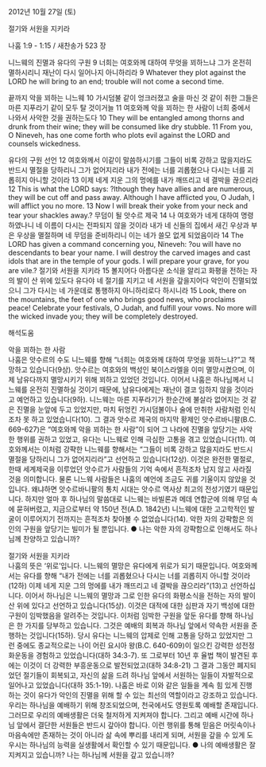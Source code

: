 2012년 10월 27일 (토)

절기와 서원을 지키라



나훔 1:9 - 1:15 / 새찬송가 523 장


니느웨의 진멸과 유다의 구원
9 너희는 여호와께 대하여 무엇을 꾀하느냐 그가 온전히 멸하시리니 재난이 다시 일어나지 아니하리라
9 Whatever they plot against the LORD he will bring to an end; trouble will not come a second time.

끝까지 악을 꾀하는 니느웨 
10 가시덤불 같이 엉크러졌고 술을 마신 것 같이 취한 그들은 마른 지푸라기 같이 모두 탈 것이거늘 11 여호와께 악을 꾀하는 한 사람이 너희 중에서 나와서 사악한 것을 권하는도다
10 They will be entangled among thorns and drunk from their wine; they will be consumed like dry stubble. 11 From you, O Nineveh, has one come forth who plots evil against the LORD and counsels wickedness.

유다의 구원 선언
12 여호와께서 이같이 말씀하시기를 그들이 비록 강하고 많을지라도 반드시 멸절을 당하리니 그가 없어지리라 내가 전에는 너를 괴롭혔으나 다시는 너를 괴롭히지 아니할 것이라 13 이제 네게 지운 그의 멍에를 내가 깨뜨리고 네 결박을 끊으리라
12 This is what the LORD says: ?lthough they have allies and are numerous, they will be cut off and pass away. Although I have afflicted you, O Judah, I will afflict you no more. 13 Now I will break their yoke from your neck and tear your shackles away.?
무덤이 될 앗수르 제국
14 나 여호와가 네게 대하여 명령하였나니 네 이름이 다시는 전파되지 않을 것이라 내가 네 신들의 집에서 새긴 우상과 부은 우상을 멸절하며 네 무덤을 준비하리니 이는 네가 쓸모 없게 되었음이라
14 The LORD has given a command concerning you, Nineveh: ?ou will have no descendants to bear your name. I will destroy the carved images and cast idols that are in the temple of your gods. I will prepare your grave, for you are vile.?
절기와 서원을 지키라 
15 볼지어다 아름다운 소식을 알리고 화평을 전하는 자의 발이 산 위에 있도다 유다야 네 절기를 지키고 네 서원을 갚을지어다 악인이 진멸되었으니 그가 다시는 네 가운데로 통행하지 아니하리로다 하시니라
15 Look, there on the mountains, the feet of one who brings good news, who proclaims peace! Celebrate your festivals, O Judah, and fulfill your vows. No more will the wicked invade you; they will be completely destroyed.

해석도움





악을 꾀하는 한 사람  
나훔은 앗수르의 수도 니느웨를 향해 “너희는 여호와께 대하여 무엇을 꾀하느냐?”고  책망하고 있습니다(9상). 앗수르는 여호와의 백성인 북이스라엘을 이미 멸망시켰으며, 이제 남유다까지 멸망시키기 위해 꾀하고 있었던 것입니다. 이어서 나훔은 하나님께서 니느웨를 온전히 진멸하실 것이기 때문에, 남유다에게는 재난이 결코 임하지 않을 것이라고 예언하고 있습니다(9하). 니느웨는 마른 지푸라기가 한순간에 불살라 없어지는 것 같은 진멸을 눈앞에 두고 있었지만, 마치 뒤엉킨 가시덤불이나 술에 만취한 사람처럼 인식조차 못 하고 있었습니다(10). 그 결과 앗수르 제국의 마지막 황제인 앗수르바니팔(B.C. 669-627)은 “여호와께 악을 꾀하는 한 사람”이 되어 그 나라에 진멸을 앞당기는 사악한 행위를 권하고 있었고, 유다는 니느웨로 인해 극심한 고통을 겪고 있었습니다(11). 여호와께서는 이처럼 강퍅한 니느웨를 향해서는 “그들이 비록 강하고 많을지라도 반드시 멸절을 당하리니 그가 없어지리라”고 선언하고 있습니다(12상). 이것은 완전한 멸절로, 한때 세계제국을 이루었던 앗수르가 사람들의 기억 속에서 흔적조차 남지 않고 사라질 것을 의미합니다. 물론 니느웨 사람들은 나훔의 예언에 조금도 귀를 기울이지 않았을 것입니다. 왜냐하면 앗수르바니팔의 통치 시대는 앗수르 역사상 최고의 전성기였기 때문입니다. 하지만 얼마 후 하나님의 말씀대로 니느웨는 바빌론과 메데 연합군에 의해 무덤 속에 묻혀버렸고, 지금으로부터 약 150년 전(A.D. 1842년) 니느웨에 대한 고고학적인 발굴이 이루어지기 전까지는 흔적조차 찾아볼 수 없었습니다(14). 악한 자의 강퍅함은 의인의 구원을 앞당기는 빌미가 될 뿐입니다. 
● 나는 악한 자의 강퍅함으로 인해서도 하나님께 찬양하고 있습니까?  

절기와 서원을 지키라  
나훔의 뜻은 ‘위로’입니다. 니느웨의 멸망은 유다에게 위로가 되기 때문입니다. 여호와께서는 유다를 향해 “내가 전에는 너를 괴롭혔으나 다시는 너를 괴롭히지 아니할 것이라(12하) 이제 네게 지운 그의 멍에를 내가 깨뜨리고 네 결박을 끊으리라”(13)고 선언하십니다. 이어서 하나님은 니느웨의 멸망과 그로 인한 유다의 화평소식을 전하는 자의 발이 산 위에 있다고 선언하고 있습니다(15상). 이것은 대적에 대한 심판과 자기 백성에 대한 구원이 임박했음을 알려주는 것입니다. 이처럼 임박한 구원을 앞둔 유다를 향해 하나님은 한 가지를 당부하고 있습니다. 그것은 예배의 회복과 하나님 앞에서 약속한 서원을 준행하는 것입니다(15하). 당시 유다는 니느웨의 압제로 인해 고통을 당하고 있었지만 그런 중에도 종교적으로는 나이 어린 요시아 왕(B.C. 640-609)이 일으킨 강력한 성전정화운동을 경험하고 있었습니다(대하 34:3-7). 또 그로부터 10년 후 율법 책이 발견된 후에는 이것이 더 강력한 부흥운동으로 발전되었고(대하 34:8-21) 그 결과 그동안 폐지되었던 절기들이 회복되고, 자신의 삶을 드려 하나님 앞에서 서원하는 일들이 자발적으로 일어나고 있었습니다(대하 35:1-19). 나훔은 바로 이와 같은 일들을 계속 힘 있게 진행하는 것이 유다가 악인의 진멸을 위해 할 수 있는 최선의 역할이라고 강조하고 있습니다. 우리는 하나님을 예배하기 위해 창조되었으며, 천국에서도 영원토록 예배할 존재입니다. 그러므로 우리의 예배생활은 더욱 철저하게 지켜져야 합니다. 그리고 예배 시간에 하나님 앞에서 결단한 서원들은 반드시 갚아야 합니다. 이런 행위를 통해 믿음은 머릿속이나 마음속에만 존재하는 것이 아니라 삶 속에 뿌리를 내리게 되며, 서원을 갚을 수 있게 도우시는 하나님의 능력을 실생활에서 확인할 수 있기 때문입니다. 
● 나의 예배생활은 잘 지켜지고 있습니까? 나는 하나님께 서원을 갚고 있습니까?